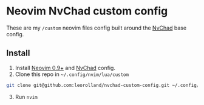 # Neovim NvChad custom config

These are my `/custom` neovim files config built around the [NvChad](https://github.com/NvChad/NvChad) base config.

## Install
1. Install [Neovim 0.9+](https://github.com/neovim/neovim/tags) and [NvChad](https://nvchad.com/docs/quickstart/install) config.
2. Clone this repo in `~/.config/nvim/lua/custom`
```sh
git clone git@github.com:leorolland/nvchad-custom-config.git ~/.config/nvim/lua/custom
```
3. Run `nvim`
